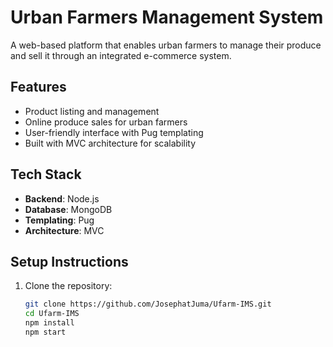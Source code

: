 # Urban Farmers Management System

A web-based platform that enables urban farmers to manage their produce and sell it through an integrated e-commerce system.

## Features
- Product listing and management
- Online produce sales for urban farmers
- User-friendly interface with Pug templating
- Built with MVC architecture for scalability

## Tech Stack
- **Backend**: Node.js
- **Database**: MongoDB
- **Templating**: Pug
- **Architecture**: MVC

## Setup Instructions

1. Clone the repository:
   ```bash
   git clone https://github.com/JosephatJuma/Ufarm-IMS.git
   cd Ufarm-IMS
   npm install
   npm start
